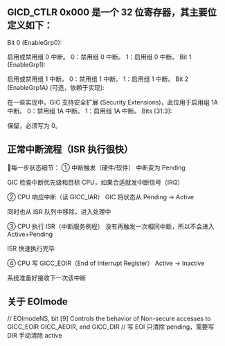 

## GICD_CTLR 0x000 是一个 32 位寄存器，其主要位定义如下：

Bit 0 (EnableGrp0):

启用或禁用组 0 中断。
0：禁用组 0 中断。
1：启用组 0 中断。
Bit 1 (EnableGrp1):

启用或禁用组 1 中断。
0：禁用组 1 中断。
1：启用组 1 中断。
Bit 2 (EnableGrp1A) (可选，依赖于实现):

在一些实现中，GIC 支持安全扩展 (Security Extensions)，此位用于启用组 1A 中断。
0：禁用组 1A 中断。
1：启用组 1A 中断。
Bits [31:3]:

保留，必须写为 0。


## 正常中断流程（ISR 执行很快）

📍每一步状态细节：
① 中断触发（硬件/软件）
中断变为 Pending

GIC 检查中断优先级和目标 CPU，如果合适就发中断信号（IRQ）

② CPU 响应中断（读 GICC_IAR）
GIC 将状态从 Pending → Active

同时也从 ISR 队列中移除，进入处理中

③ CPU 执行 ISR（中断服务例程）
没有再触发一次相同中断，所以不会进入 Active+Pending

ISR 快速执行完毕

④ CPU 写 GICC_EOIR（End of Interrupt Register）
Active → Inactive

系统准备好接收下一次该中断

## 关于 EOImode 

// EOImodeNS, bit [9] Controls the behavior of Non-secure accesses to GICC_EOIR GICC_AEOIR, and GICC_DIR
// 写 EOI 只清除 pending，需要写 DIR 手动清除 active